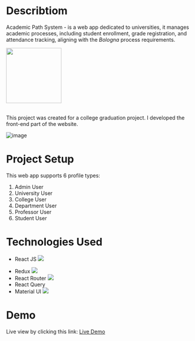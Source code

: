 # Describtiom
Academic Path System - is a web app dedicated to universities, it manages academic processes, including student enrollment, grade registration, and attendance tracking, aligning with the *Bologna* process requirements.
<div style={{text-align:left}} ><img src="https://github.com/noorit2/AcademicPathSystem/assets/88791090/a1d7c1eb-8a4d-4b68-b1bb-caa919af7543" width="150" textAlign="left"/></div>
<br/>

This project was created for a college graduation project.
I developed the front-end part of the website.
<br/>

![image](https://github.com/noorit2/AcademicPathSystem/assets/88791090/6043788d-bcfc-47a5-8ca4-5ddc8498ceb5)

# Project Setup
This web app supports 6 profile types:
1. Admin User
2. University User
3. College User
4. Department User
5. Professor User
6. Student User

# Technologies Used
* <p> React JS <img style={{vertical-align:"meddle"}} src="https://img.shields.io/badge/React-20232A?style=for-the-badge&logo=react&logoColor=61DAFB" /> </p>
* Redux  <img src="https://img.shields.io/badge/Redux-593D88?style=for-the-badge&logo=redux&logoColor=white
"/>
* React Router <img src="https://img.shields.io/badge/React_Router-CA4245?style=for-the-badge&logo=react-router&logoColor=white" />
* React Query
* Material UI <img src="https://img.shields.io/badge/Material--UI-0081CB?style=for-the-badge&logo=material-ui&logoColor=white
"/>

# Demo
Live view by clicking this link: [Live Demo](https://bola-82857.web.app/)
